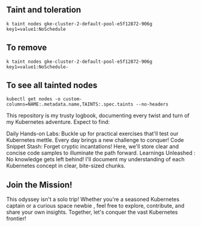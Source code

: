 ## Taint and toleration


`k taint nodes gke-cluster-2-default-pool-e5f12872-906g key1=value1:NoSchedule`

## To remove

`k taint nodes gke-cluster-2-default-pool-e5f12872-906g key1=value1:NoSchedule-`


## To see all tainted nodes

`kubectl get nodes -o custom-columns=NAME:.metadata.name,TAINTS:.spec.taints --no-headers`

This repository is my trusty logbook, documenting every twist and turn of my Kubernetes adventure. Expect to find:

Daily Hands-on Labs: Buckle up for practical exercises that'll test our Kubernetes mettle. Every day brings a new challenge to conquer!
Code Snippet Stash: Forget cryptic incantations! Here, we'll store clear and concise code samples to illuminate the path forward.
Learnings Unleashed : No knowledge gets left behind! I'll document my understanding of each Kubernetes concept in clear, bite-sized chunks.


## Join the Mission! 

This odyssey isn't a solo trip! Whether you're a seasoned Kubernetes captain  or a curious space newbie , feel free to explore, contribute, and share your own insights. Together, let's conquer the vast Kubernetes frontier!

